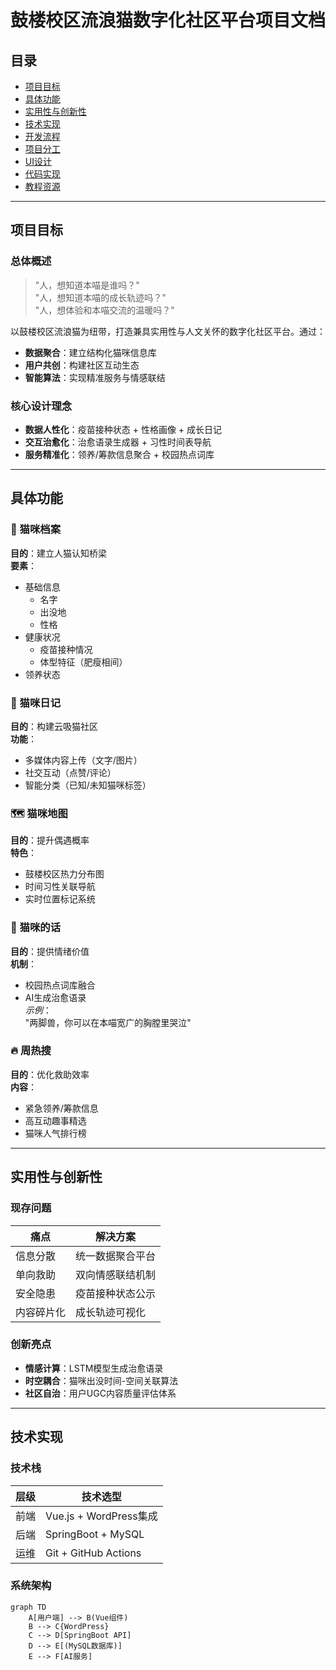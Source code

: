 # 鼓楼校区流浪猫数字化社区平台项目文档

## 目录
- [项目目标](#项目目标)
- [具体功能](#具体功能)
- [实用性与创新性](#实用性与创新性)
- [技术实现](#技术实现)
- [开发流程](#开发流程)
- [项目分工](#项目分工)
- [UI设计](#ui设计)
- [代码实现](#代码实现)
- [教程资源](#教程资源)

---

## 项目目标
### 总体概述
> "人，想知道本喵是谁吗？"  
> "人，想知道本喵的成长轨迹吗？"  
> "人，想体验和本喵交流的温暖吗？"

以鼓楼校区流浪猫为纽带，打造兼具实用性与人文关怀的数字化社区平台。通过：
- **数据聚合**：建立结构化猫咪信息库
- **用户共创**：构建社区互动生态
- **智能算法**：实现精准服务与情感联结

### 核心设计理念
- **数据人性化**：疫苗接种状态 + 性格画像 + 成长日记
- **交互治愈化**：治愈语录生成器 + 习性时间表导航
- **服务精准化**：领养/筹款信息聚合 + 校园热点词库

---

## 具体功能

### 🐾 猫咪档案
**目的**：建立人猫认知桥梁  
**要素**：
- 基础信息
  - 名字
  - 出没地
  - 性格
- 健康状况
  - 疫苗接种情况
  - 体型特征（肥瘦相间）
- 领养状态

### 📔 猫咪日记
**目的**：构建云吸猫社区  
**功能**：
- 多媒体内容上传（文字/图片）
- 社交互动（点赞/评论）
- 智能分类（已知/未知猫咪标签）

### 🗺️ 猫咪地图
**目的**：提升偶遇概率  
**特色**：
- 鼓楼校区热力分布图
- 时间习性关联导航
- 实时位置标记系统

### 💬 猫咪的话
**目的**：提供情绪价值  
**机制**：
- 校园热点词库融合
- AI生成治愈语录  
*示例*：  
"两脚兽，你可以在本喵宽广的胸膛里哭泣"

### 🔥 周热搜
**目的**：优化救助效率  
**内容**：
- 紧急领养/筹款信息
- 高互动趣事精选
- 猫咪人气排行榜

---

## 实用性与创新性

### 现存问题
| 痛点 | 解决方案 |
|-------|----------|
| 信息分散 | 统一数据聚合平台 |
| 单向救助 | 双向情感联结机制 |
| 安全隐患 | 疫苗接种状态公示 |
| 内容碎片化 | 成长轨迹可视化 |

### 创新亮点
- **情感计算**：LSTM模型生成治愈语录
- **时空耦合**：猫咪出没时间-空间关联算法
- **社区自治**：用户UGC内容质量评估体系

---

## 技术实现

### 技术栈
| 层级 | 技术选型 |
|------|----------|
| 前端 | Vue.js + WordPress集成 |
| 后端 | SpringBoot + MySQL |
| 运维 | Git + GitHub Actions |

### 系统架构
```mermaid
graph TD
    A[用户端] --> B(Vue组件)
    B --> C{WordPress}
    C --> D[SpringBoot API]
    D --> E[(MySQL数据库)]
    E --> F[AI服务]
